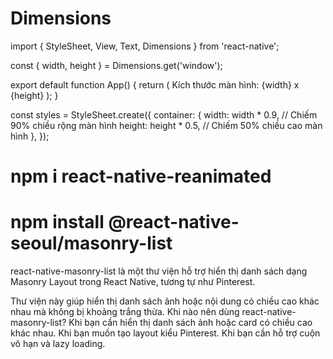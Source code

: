 # Dimensions
import { StyleSheet, View, Text, Dimensions } from 'react-native';

const { width, height } = Dimensions.get('window');

export default function App() {
  return (
    <View style={styles.container}>
      <Text>Kích thước màn hình: {width} x {height}</Text>
    </View>
  );
}

const styles = StyleSheet.create({
  container: {
    width: width * 0.9, // Chiếm 90% chiều rộng màn hình
    height: height * 0.5, // Chiếm 50% chiều cao màn hình
  },
});

# npm i react-native-reanimated
# npm install @react-native-seoul/masonry-list
react-native-masonry-list là một thư viện hỗ trợ hiển thị danh sách dạng Masonry Layout trong React Native, tương tự như Pinterest.

Thư viện này giúp hiển thị danh sách ảnh hoặc nội dung có chiều cao khác nhau mà không bị khoảng trắng thừa.
 Khi nào nên dùng react-native-masonry-list?
Khi bạn cần hiển thị danh sách ảnh hoặc card có chiều cao khác nhau.
Khi bạn muốn tạo layout kiểu Pinterest.
Khi bạn cần hỗ trợ cuộn vô hạn và lazy loading.
